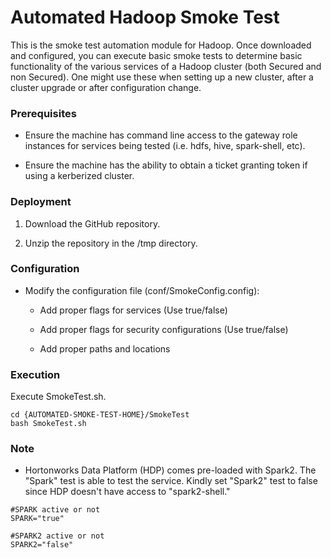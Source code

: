 # Automated Hadoop Smoke Test

This is the smoke test automation module for Hadoop. Once downloaded and configured, you can execute basic smoke tests to determine basic functionality of the various services of a Hadoop cluster (both Secured and non Secured). One might use these when setting up a new cluster, after a cluster upgrade or after configuration change.

### Prerequisites
- Ensure the machine has command line access to the gateway role instances for services being tested (i.e. hdfs, hive, spark-shell, etc).

- Ensure the machine has the ability to obtain a ticket granting token if using a kerberized cluster.

### Deployment

 1. Download the GitHub repository.

 2. Unzip the repository in the /tmp directory.

### Configuration

- Modify the configuration file (conf/SmokeConfig.config):

	- Add proper flags for services (Use true/false)
		
	- Add proper flags for security configurations (Use true/false)

	- Add proper paths and locations	

### Execution

Execute SmokeTest.sh.

```
cd {AUTOMATED-SMOKE-TEST-HOME}/SmokeTest
bash SmokeTest.sh
```

### Note

- Hortonworks Data Platform (HDP) comes pre-loaded with Spark2. The "Spark" test is able to test the service. Kindly set "Spark2" test to false since HDP doesn't have access to "spark2-shell."

```
#SPARK active or not
SPARK="true"

#SPARK2 active or not
SPARK2="false"
```

